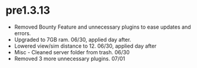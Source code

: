 # pre1.3.13

* Removed Bounty Feature and unnecessary plugins to ease updates and errors.
* Upgraded to 7GB ram. 06/30, applied day after.
* Lowered view/sim distance to 12. 06/30, applied day after
* Misc - Cleaned server folder from trash. 06/30
* Removed 3 more unnecessary plugins. 07/01
